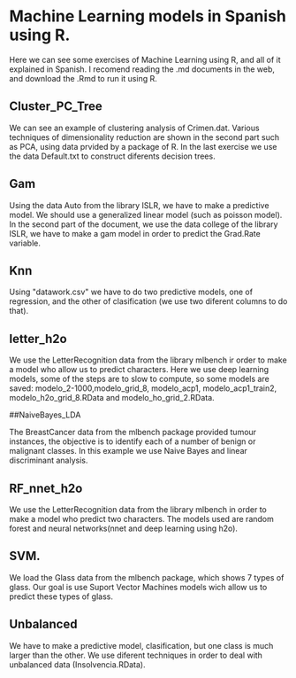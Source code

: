 # Machine Learning models in Spanish using R.

Here we can see some exercises of Machine Learning using R, and all of it explained in Spanish.
I recomend reading the .md documents in the web, and download the .Rmd to run it using R.

## Cluster_PC_Tree

We can see an example of clustering analysis of Crimen.dat. Various techniques of dimensionality reduction are shown in the second part such as PCA, using data prvided by a package of R.
In the last exercise we use the data Default.txt to construct diferents decision trees.

## Gam

 Using the data Auto from the library ISLR, we have to make a predictive model. We should use a generalized linear model (such as poisson model).
In the second part of the document, we use the data college of the library ISLR, we have to make a gam model in order to predict the Grad.Rate variable.

## Knn

Using "datawork.csv" we have to do two predictive models, one of regression, and the other of clasification (we use
two diferent columns to do that).

## letter_h2o

We use the LetterRecognition data from the library mlbench ir order to make a model who allow us to predict characters. Here we use deep learning models, some of the steps are to slow to 
compute, so some models are saved: modelo_2-1000,modelo_grid_8, modelo_acp1, modelo_acp1_train2, modelo_h2o_grid_8.RData and modelo_ho_grid_2.RData.

##NaiveBayes_LDA

 The BreastCancer data from the mlbench package provided tumour instances, the objective is to identify each of a number of benign or malignant classes. In this example we use 
Naive Bayes and linear discriminant analysis.


## RF_nnet_h2o

We use the LetterRecognition data from the library mlbench in order to make a model who predict two characters. The models used are random forest and neural networks(nnet and deep learning using h2o).


## SVM.

We load the Glass data from the mlbench package, which shows 7 types of glass. Our goal is use Suport Vector Machines models wich allow us to predict these types of glass.


## Unbalanced

 We have to make a predictive model, clasification, but one class is much larger than the other. We use diferent techniques in order to deal with unbalanced data (Insolvencia.RData).

